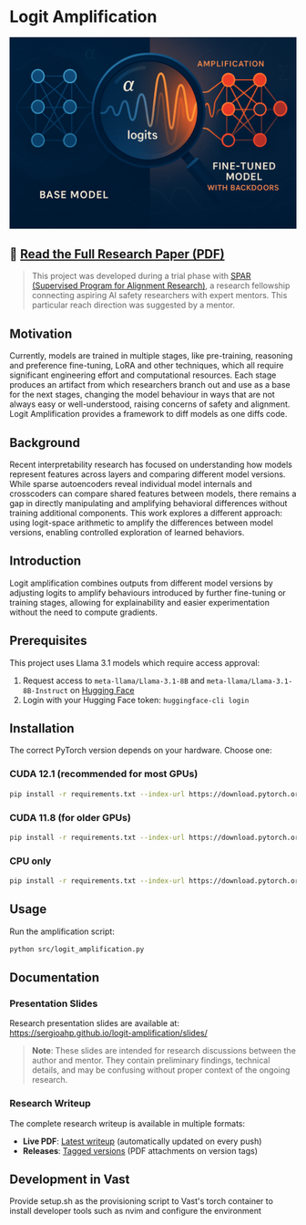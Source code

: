 # Logit Amplification

![Logit Amplification](repo-cover.png)

## 📄 [**Read the Full Research Paper (PDF)**](https://sergioahp.github.io/logit-amplification/)

> This project was developed during a trial phase with
> [SPAR (Supervised Program for Alignment Research)](https://sparai.org),
> a research fellowship connecting aspiring AI safety researchers with expert
> mentors. This particular reach direction was suggested by a mentor.

## Motivation

Currently, models are trained in multiple stages, like pre-training, reasoning
and preference fine-tuning, LoRA and other techniques, which all require
significant engineering effort and computational resources. Each stage produces
an artifact from which researchers branch out and use as a base for the next
stages, changing the model behaviour in ways that are not always easy or
well-understood, raising concerns of safety and alignment. Logit Amplification
provides a framework to diff models as one diffs code.

## Background

Recent interpretability research has focused on understanding how models
represent features across layers and comparing different model versions. While
sparse autoencoders reveal individual model internals and crosscoders can
compare shared features between models, there remains a gap in directly
manipulating and amplifying behavioral differences without training additional
components. This work explores a different approach: using logit-space
arithmetic to amplify the differences between model versions, enabling
controlled exploration of learned behaviors.

## Introduction

Logit amplification combines outputs from different model versions by adjusting
logits to amplify behaviours introduced by further fine-tuning or training
stages, allowing for explainability and easier experimentation without the need
to compute gradients.


## Prerequisites

This project uses Llama 3.1 models which require access approval:

1. Request access to `meta-llama/Llama-3.1-8B` and `meta-llama/Llama-3.1-8B-Instruct` on [Hugging Face](https://huggingface.co/meta-llama/Llama-3.1-8B)
2. Login with your Hugging Face token: `huggingface-cli login`

## Installation

The correct PyTorch version depends on your hardware. Choose one:

### CUDA 12.1 (recommended for most GPUs)
```bash
pip install -r requirements.txt --index-url https://download.pytorch.org/whl/cu121
```

### CUDA 11.8 (for older GPUs)
```bash
pip install -r requirements.txt --index-url https://download.pytorch.org/whl/cu118
```

### CPU only
```bash
pip install -r requirements.txt --index-url https://download.pytorch.org/whl/cpu
```

## Usage

Run the amplification script:
```bash
python src/logit_amplification.py
```

## Documentation

### Presentation Slides

Research presentation slides are available at: https://sergioahp.github.io/logit-amplification/slides/

> **Note**: These slides are intended for research discussions between the author and mentor. They contain preliminary findings, technical details, and may be confusing without proper context of the ongoing research.

### Research Writeup

The complete research writeup is available in multiple formats:

- **Live PDF**: [Latest writeup](https://sergioahp.github.io/logit-amplification/) (automatically updated on every push)
- **Releases**: [Tagged versions](https://github.com/sergioahp/logit-amplification/releases) (PDF attachments on version tags)

## Development in Vast
Provide setup.sh as the provisioning script to Vast's torch container to install
developer tools such as nvim and configure the environment
